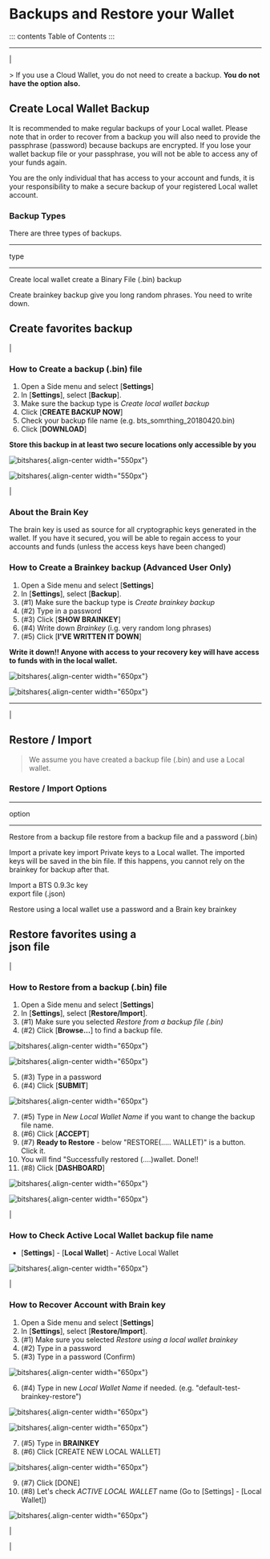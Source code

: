 # Backups and Restore your Wallet

::: contents
Table of Contents
:::

------------------------------------------------------------------------

| 

\> If you use a Cloud Wallet, you do not need to create a backup. **You
do not have the option also.**

## Create Local Wallet Backup

It is recommended to make regular backups of your Local wallet. Please
note that in order to recover from a backup you will also need to
provide the passphrase (password) because backups are encrypted. If you
lose your wallet backup file or your passphrase, you will not be able to
access any of your funds again.

You are the only individual that has access to your account and funds,
it is your responsibility to make a secure backup of your registered
Local wallet account.

### Backup Types

There are three types of backups.

  -----------------------------------------------------------------------
  type                    
  ----------------------- -----------------------------------------------
  Create local wallet     create a Binary File (.bin)
  backup                  

  Create brainkey backup  give you long random phrases. You need to write
                          down.

  Create favorites backup 
  -----------------------------------------------------------------------

| 

### How to Create a backup (.bin) file

1.  Open a Side menu and select \[**Settings**\]
2.  In \[**Settings**\], select \[**Backup**\].
3.  Make sure the backup type is *Create local wallet backup*
4.  Click \[**CREATE BACKUP NOW**\]
5.  Check your backup file name (e.g. bts_somrthing_20180420.bin)
6.  Click \[**DOWNLOAD**\]

**Store this backup in at least two secure locations only accessible by
you**

![bitshares](../images/backup-1.png){.align-center width="550px"}

![bitshares](../images/backup-2.png){.align-center width="550px"}

| 

### About the Brain Key

The brain key is used as source for all cryptographic keys generated in
the wallet. If you have it secured, you will be able to regain access to
your accounts and funds (unless the access keys have been changed)

### How to Create a Brainkey backup (Advanced User Only)

1.  Open a Side menu and select \[**Settings**\]
2.  In \[**Settings**\], select \[**Backup**\].
3.  (#1) Make sure the backup type is *Create brainkey backup*
4.  (#2) Type in a password
5.  (#3) Click \[**SHOW BRAINKEY**\]
6.  (#4) Write down *Brainkey* (i.g. very random long phrases)
7.  (#5) Click \[**I\'VE WRITTEN IT DOWN**\]

**Write it down!! Anyone with access to your recovery key will have
access to funds with in the local wallet.**

![bitshares](../images/backup-brainkey.png){.align-center width="650px"}

![bitshares](../images/backup-brainkey2.png){.align-center
width="650px"}

------------------------------------------------------------------------

| 

## Restore / Import

> We assume you have created a backup file (.bin) and use a Local
> wallet.

### Restore / Import Options

  -----------------------------------------------------------------------
  option                        
  ----------------------------- -----------------------------------------
  Restore from a backup file    restore from a backup file and a password
  (.bin)                        

  Import a private key          import Private keys to a Local wallet.
                                The imported keys will be saved in the
                                bin file. If this happens, you cannot
                                rely on the brainkey for backup after
                                that.

  Import a BTS 0.9.3c key       
  export file (.json)           

  Restore using a local wallet  use a password and a Brain key
  brainkey                      

  Restore favorites using a     
  json file                     
  -----------------------------------------------------------------------

| 

### How to Restore from a backup (.bin) file

1.  Open a Side menu and select \[**Settings**\]
2.  In \[**Settings**\], select \[**Restore/Import**\].
3.  (#1) Make sure you selected *Restore from a backup file (.bin)*
4.  (#2) Click \[**Browse\...**\] to find a backup file.

![bitshares](../images/restore1.png){.align-center width="650px"}

![bitshares](../images/restore3.png){.align-center width="650px"}

5.  (#3) Type in a password
6.  (#4) Click \[**SUBMIT**\]

![bitshares](../images/restore4.png){.align-center width="650px"}

7.  (#5) Type in *New Local Wallet Name* if you want to change the
    backup file name.
8.  (#6) Click \[**ACCEPT**\]
9.  (#7) **Ready to Restore** - below \"RESTORE(\..... WALLET)\" is a
    button. Click it.
10. You will find \"Successfully restored (\....)wallet. Done!!
11. (#8) Click \[**DASHBOARD**\]

![bitshares](../images/restore5.png){.align-center width="650px"}

![bitshares](../images/restore6.png){.align-center width="650px"}

| 

### How to Check Active Local Wallet backup file name

-   \[**Settings**\] - \[**Local Wallet**\] - Active Local Wallet

![bitshares](../images/restore7.png){.align-center width="650px"}

| 

### How to Recover Account with Brain key

1.  Open a Side menu and select \[**Settings**\]
2.  In \[**Settings**\], select \[**Restore/Import**\].
3.  (#1) Make sure you selected *Restore using a local wallet brainkey*
4.  (#2) Type in a password
5.  (#3) Type in a password (Confirm)

![bitshares](../images/brainkey1.png){.align-center width="650px"}

6.  (#4) Type in new *Local Wallet Name* if needed. (e.g.
    \"default-test-brainkey-restore\")

![bitshares](../images/brainkey2.png){.align-center width="650px"}

![bitshares](../images/brainkey3.png){.align-center width="650px"}

7.  (#5) Type in **BRAINKEY**
8.  (#6) Click \[CREATE NEW LOCAL WALLET\]

![bitshares](../images/brainkey4.png){.align-center width="650px"}

9.  (#7) Click \[DONE\]
10. (#8) Let\'s check *ACTIVE LOCAL WALLET* name (Go to \[Settings\] -
    \[Local Wallet\])

![bitshares](../images/brainkey5.png){.align-center width="650px"}

| 

| 
